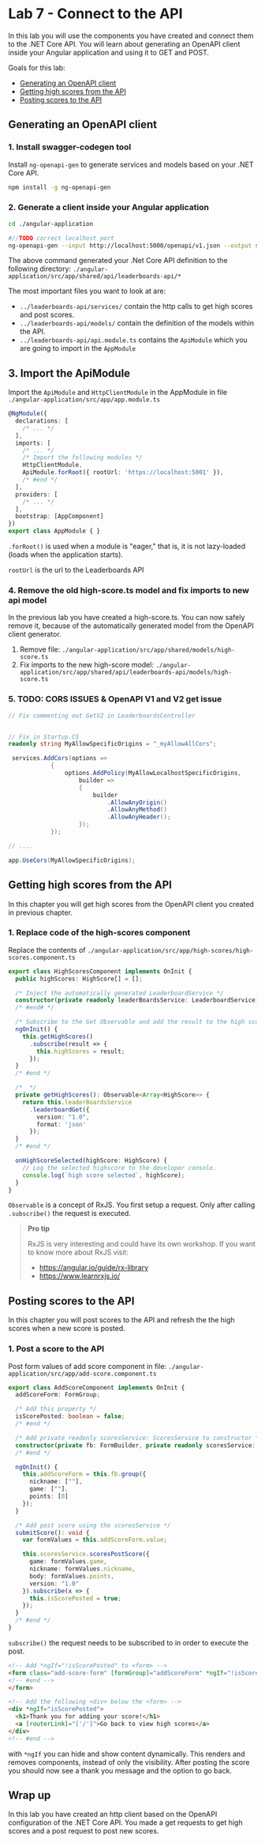 # Lab 7 - Connect to the API

In this lab you will use the components you have created and connect them to the .NET Core API. You will learn about generating an OpenAPI client inside your Angular application and using it to GET and POST.

Goals for this lab:

- [Generating an OpenAPI client](#inspect)
- [Getting high scores from the API](#inspect)
- [Posting scores to the API](#inspect)

## Generating an OpenAPI client

### 1. Install swagger-codegen tool

Install `ng-openapi-gen` to generate services and models based on your .NET Core API.

```sh
npm install -g ng-openapi-gen
```

### 2. Generate a client inside your Angular application

```sh
cd ./angular-application

#//TODO correct localhost port
ng-openapi-gen --input http://localhost:5000/openapi/v1.json --output src/app/shared/api/leaderboards-api
```

The above command generated your .Net Core API definition to the following directory: `./angular-application/src/app/shared/api/leaderboards-api/*`

The most important files you want to look at are:
- `../leaderboards-api/services/` contain the http calls to get high scores and post scores.
- `../leaderboards-api/models/` contain the definition of the models within the API.
- `../leaderboards-api/api.module.ts` contains the `ApiModule` which you are going to import in the `AppModule`

## 3. Import the ApiModule

Import the `ApiModule` and `HttpClientModule` in the AppModule in file `./angular-application/src/app/app.module.ts`

```ts
@NgModule({
  declarations: [
    /* ... */
  ],
  imports: [
    /* ... */
    /* Import the following modules */
    HttpClientModule,
    ApiModule.forRoot({ rootUrl: 'https://localhost:5001' }),
    /* #end */
  ],
  providers: [
    /* ... */
  ],
  bootstrap: [AppComponent]
})
export class AppModule { }
```

`.forRoot()` is used when a module is "eager," that is, it is not lazy-loaded (loads when the application starts).

`rootUrl` is the url to the Leaderboards API

### 4. Remove the old high-score.ts model and fix imports to new api model

In the previous lab you have created a high-score.ts. You can now safely remove it, because of the automatically generated model from the OpenAPI client generator. 

1. Remove file: `./angular-application/src/app/shared/models/high-score.ts`
2. Fix imports to the new high-score model: `./angular-application/src/app/shared/api/leaderboards-api/models/high-score.ts`


### 5. TODO: CORS ISSUES & OpenAPI V1 and V2 get issue

```cs
// Fix commenting out GetV2 in LeaderboardsController


// Fix in Startup.CS
readonly string MyAllowSpecificOrigins = "_myAllowAllCors";

 services.AddCors(options =>
            {
                options.AddPolicy(MyAllowLocalhostSpecificOrigins,
                    builder =>
                    {
                        builder
                            .AllowAnyOrigin()
                            .AllowAnyMethod()
                            .AllowAnyHeader();
                    });
            });

// ....

app.UseCors(MyAllowSpecificOrigins);        
```

## Getting high scores from the API

In this chapter you will get high scores from the OpenAPI client you created in previous chapter.

### 1. Replace code of the high-scores component

Replace the contents of `./angular-application/src/app/high-scores/high-scores.component.ts`

```ts
export class HighScoresComponent implements OnInit {
  public highScores: HighScore[] = [];

  /* Inject the automatically generated LeaderboardService */
  constructor(private readonly leaderBoardsService: LeaderboardService) {}
  /* #end# */

  /* Subscribe to the Get Observable and add the result to the high scores array */
  ngOnInit() {
    this.getHighScores()
      .subscribe(result => {
        this.highScores = result;
      });
  }
  /* #end */

  /*  */
  private getHighScores(): Observable<Array<HighScore>> {
    return this.leaderBoardsService
      .leaderboardGet({
        version: "1.0", 
        format: 'json'
      });
  }
  /* #end */

  onHighScoreSelected(highScore: HighScore) {
    // Log the selected highscore to the developer console.
    console.log(`high score selected`, highScore);
  }
}
```

`Observable` is a concept of RxJS. You first setup a request. Only after calling `.subscribe()` the request is executed.

> **Pro tip**
> 
> RxJS is very interesting and could have its own workshop. If you want to know more about RxJS visit:
> - https://angular.io/guide/rx-library
> - https://www.learnrxjs.io/

## Posting scores to the API

In this chapter you will post scores to the API and refresh the the high scores when a new score is posted.

### 1. Post a score to the API

Post form values of add score component in file: `./angular-application/src/app/add-score.component.ts`

```ts
export class AddScoreComponent implements OnInit {
  addScoreForm: FormGroup;

  /* Add this property */
  isScorePosted: boolean = false;
  /* #end */

  /* Add private readonly scoresService: ScoresService to constructor */
  constructor(private fb: FormBuilder, private readonly scoresService: ScoresService) {}
  /* #end */

  ngOnInit() {
    this.addScoreForm = this.fb.group({
      nickname: [""],
      game: [""],
      points: [0]
    });
  }

  /* Add post score using the scoresService */
  submitScore(): void {
    var formValues = this.addScoreForm.value;

    this.scoresService.scoresPostScore({
      game: formValues.game,
      nickname: formValues.nickname,
      body: formValues.points,
      version: "1.0"
    }).subscribe(x => {
      this.isScorePosted = true;
    });
  }
  /* #end */
}
```

`subscribe()` the request needs to be subscribed to in order to execute the post.


```html
<!-- Add *ngIf="!isScorePosted" to <form> -->
<form class="add-score-form" [formGroup]="addScoreForm" *ngIf="!isScorePosted">
<!-- #end -->
</form>

<!-- Add the following <div> below the <form> -->
<div *ngIf="isScorePosted">
  <h1>Thank you for adding your score!</h1>
  <a [routerLink]="['/']">Go back to view high scores</a>
</div>
<!-- #end -->
```

with `*ngIf` you can hide and show content dynamically. This renders and removes components, instead of only the visibility.
After posting the score you should now see a thank you message and the option to go back.

## Wrap up
In this lab you have created an http client based on the OpenAPI configuration of the .NET Core API. You made a get requests to get high scores and a post request to post new scores.